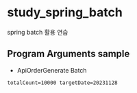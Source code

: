 # study_spring_batch

spring batch 활용 연습

## Program Arguments sample

- ApiOrderGenerate Batch

```
totalCount=10000 targetDate=20231128
```